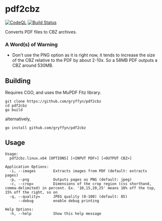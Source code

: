 # pdf2cbz
[![CodeQL](https://github.com/gryffyn/pdf2cbz/actions/workflows/codeql-analysis.yml/badge.svg)](https://github.com/gryffyn/pdf2cbz/actions/workflows/codeql-analysis.yml)
[![Build Status](https://ci.neveris.one/api/badges/gryffyn/pdf2cbz/status.svg?ref=refs/heads/main)](https://ci.neveris.one/gryffyn/pdf2cbz)

Converts PDF files to CBZ archives.

### A Word(s) of Warning
- Don't use the PNG option as it is right now, it tends to increase the size of the CBZ relative to the PDF by about 2-10x. So a 58MB PDF outputs a CBZ around 530MB.

## Building
Requires CGO, and uses the MuPDF Fitz library.

```
git clone https://github.com/gryffyn/pdf2cbz
cd pdf2cbz
go build
```
alternatively,

`go install github.com/gryffyn/pdf2cbz`

## Usage
```
Usage:
  pdf2cbz.linux.x64 [OPTIONS] [<INPUT PDF>] [<OUTPUT CBZ>]

Application Options:
  -i, --images        Extracts images from PDF (default: extracts pages)
  -p, --png           Outputs pages as PNG (default: jpeg)
  -c, --crop=         Dimensions of the crop region (css shorthand, comma-delimited) in percent. Ex. '10,15,20,25' means 10% off the top, 15% off the right, so on
  -q, --quality=      JPEG quality (0-100) (default: 85)
      --debug         enable debug printing

Help Options:
  -h, --help          Show this help message
```
